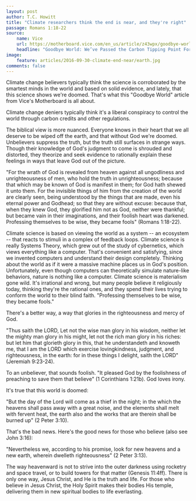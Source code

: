 ```yaml
---
layout: post
author: T.C. Howitt
title: "Climate researchers think the end is near, and they're right"
passage: Romans 1:18-22
source:
    name: Vice
    url: https://motherboard.vice.com/en_us/article/z43wpx/goodbye-world-weve-passed-the-carbon-tipping-point-for-good
    headline: "Goodbye World: We’ve Passed the Carbon Tipping Point For Good"
image:
    feature: articles/2016-09-30-climate-end-near/earth.jpg
comments: false
---
```


Climate change believers typically think the science is corroborated by the smartest minds in the world and based on solid evidence, and lately, that this science shows we're doomed. That's what this "Goodbye World" article from Vice's Motherboard is all about.

Climate change deniers typically think it's a liberal conspiracy to control the world through carbon credits and other regulations.

The biblical view is more nuanced. Everyone knows in their heart that we all deserve to be wiped off the earth, and that without God we're doomed. Unbelievers suppress the truth, but the truth still surfaces in strange ways. Though their knowledge of God's judgment to come is shrouded and distorted, they theorize and seek evidence to rationally explain these feelings in ways that leave God out of the picture.

"For the wrath of God is revealed from heaven against all ungodliness and unrighteousness of men, who hold the truth in unrighteousness; because that which may be known of God is manifest in them; for God hath shewed it unto them. For the invisible things of him from the creation of the world are clearly seen, being understood by the things that are made, even his eternal power and Godhead; so that they are without excuse: because that, when they knew God, they glorified him not as God, neither were thankful; but became vain in their imaginations, and their foolish heart was darkened. Professing themselves to be wise, they became fools" (Romans 1:18-22).

Climate science is based on viewing the world as a system -- an ecosystem -- that reacts to stimuli in a complex of feedback loops. Climate science is really Systems Theory, which grew out of the study of cybernetics, which views everything like a computer. That's convenient and satisfying, since we invented computers and understand their design completely. Thinking about the world as if it were a massive machine places us in God's position. Unfortunately, even though computers can theoretically simulate nature-like behaviors, nature is nothing like a computer. Climate science is materialism gone wild. It's irrational and wrong, but many people believe it religiously today, thinking they're the rational ones, and they spend their lives trying to conform the world to their blind faith. "Professing themselves to be wise, they became fools."

There's a better way, a way that glories in the righteousness and mercy of God.

"Thus saith the LORD, Let not the wise man glory in his wisdom, neither let the mighty man glory in his might, let not the rich man glory in his riches: but let him that glorieth glory in this, that he understandeth and knoweth me, that I am the LORD which exercise lovingkindness, judgment, and righteousness, in the earth: for in these things I delight, saith the LORD" (Jeremiah 9:23-24).

To an unbeliever, that sounds foolish. "It pleased God by the foolishness of preaching to save them that believe" (1 Corinthians 1:21b). God loves irony.

It's true that this world is doomed:

"But the day of the Lord will come as a thief in the night; in the which the heavens shall pass away with a great noise, and the elements shall melt with fervent heat, the earth also and the works that are therein shall be burned up" (2 Peter 3:10).

That's the bad news. Here's the good news for those who believe (also see John 3:16):

"Nevertheless we, according to his promise, look for new heavens and a new earth, wherein dwelleth righteousness" (2 Peter 3:13).

The way heavenward is not to strive into the outer darkness using rocketry and space travel, or to build towers for that matter (Genesis 11:4ff). There is only one way, Jesus Christ, and He is the truth and life. For those who believe in Jesus Christ, the Holy Spirit makes their bodies His temple, delivering them in new spiritual bodies to life everlasting.
